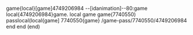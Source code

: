 game{local}[game]4749206984
--[idanimation]--80:game
local{4749206984}game.
local game
game(7740550)
passlocal(local{game]
7740550{game}
/game-pass/7740550/4749206984
end
 end
(end)
